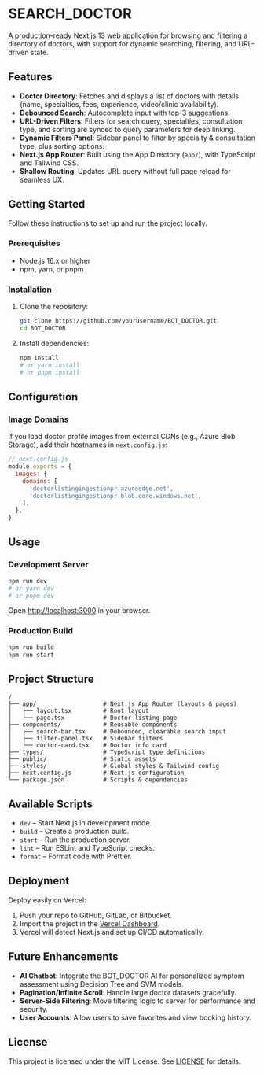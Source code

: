 # SEARCH_DOCTOR

A production-ready Next.js 13 web application for browsing and filtering a directory of doctors, with support for dynamic searching, filtering, and URL-driven state.


## Features

- **Doctor Directory**: Fetches and displays a list of doctors with details (name, specialties, fees, experience, video/clinic availability).
- **Debounced Search**: Autocomplete input with top-3 suggestions.
- **URL-Driven Filters**: Filters for search query, specialties, consultation type, and sorting are synced to query parameters for deep linking.
- **Dynamic Filters Panel**: Sidebar panel to filter by specialty & consultation type, plus sorting options.
- **Next.js App Router**: Built using the App Directory (`app/`), with TypeScript and Tailwind CSS.
- **Shallow Routing**: Updates URL query without full page reload for seamless UX.

## Getting Started

Follow these instructions to set up and run the project locally.

### Prerequisites

- Node.js 16.x or higher
- npm, yarn, or pnpm

### Installation

1. Clone the repository:

   ```bash
   git clone https://github.com/yourusername/BOT_DOCTOR.git
   cd BOT_DOCTOR
   ```

2. Install dependencies:

   ```bash
   npm install
   # or yarn install
   # or pnpm install
   ```

## Configuration

### Image Domains

If you load doctor profile images from external CDNs (e.g., Azure Blob Storage), add their hostnames in `next.config.js`:

```js
// next.config.js
module.exports = {
  images: {
    domains: [
      'doctorlistingingestionpr.azureedge.net',
      'doctorlistingingestionpr.blob.core.windows.net',
    ],
  },
}
```


## Usage

### Development Server

```bash
npm run dev
# or yarn dev
# or pnpm dev
```

Open [http://localhost:3000](http://localhost:3000) in your browser.

### Production Build

```bash
npm run build
npm run start
```


## Project Structure

```
/
├── app/                   # Next.js App Router (layouts & pages)
│   ├── layout.tsx         # Root layout
│   └── page.tsx           # Doctor listing page
├── components/            # Reusable components
│   ├── search-bar.tsx     # Debounced, clearable search input
│   ├── filter-panel.tsx   # Sidebar filters
│   └── doctor-card.tsx    # Doctor info card
├── types/                 # TypeScript type definitions
├── public/                # Static assets
├── styles/                # Global styles & Tailwind config
├── next.config.js         # Next.js configuration
└── package.json           # Scripts & dependencies
```

## Available Scripts

- `dev` – Start Next.js in development mode.
- `build` – Create a production build.
- `start` – Run the production server.
- `lint` – Run ESLint and TypeScript checks.
- `format` – Format code with Prettier.

## Deployment

Deploy easily on Vercel:

1. Push your repo to GitHub, GitLab, or Bitbucket.
2. Import the project in the [Vercel Dashboard](https://vercel.com/new).
3. Vercel will detect Next.js and set up CI/CD automatically.

## Future Enhancements

- **AI Chatbot**: Integrate the BOT_DOCTOR AI for personalized symptom assessment using Decision Tree and SVM models.
- **Pagination/Infinite Scroll**: Handle large doctor datasets gracefully.
- **Server-Side Filtering**: Move filtering logic to server for performance and security.
- **User Accounts**: Allow users to save favorites and view booking history.

## License

This project is licensed under the MIT License. See [LICENSE](LICENSE) for details.

